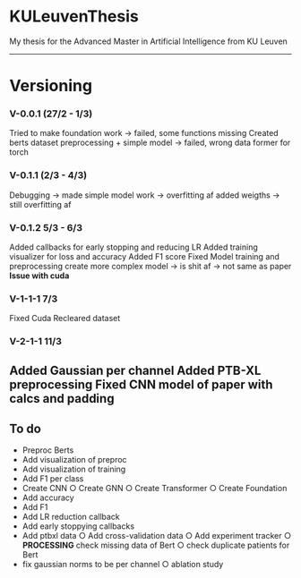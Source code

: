 # KULeuvenThesis
My thesis for the Advanced Master in Artificial Intelligence from KU Leuven

---

# Versioning
### V-0.0.1 (27/2 - 1/3)
Tried to make foundation work -> failed, some functions missing
Created berts dataset preprocessing + simple model -> failed, wrong data former for torch

### V-0.1.1 (2/3 - 4/3)
Debugging -> made simple model work -> overfitting af
added weigths -> still overfitting af

### V-0.1.2 5/3 - 6/3
Added callbacks for early stopping and reducing LR
Added training visualizer for loss and accuracy
Added F1 score
Fixed Model training and preprocessing
create more complex model -> is shit af -> not same as paper
**Issue with cuda**

### V-1-1-1 7/3
Fixed Cuda
Recleared dataset


### V-2-1-1 11/3
Added Gaussian per channel
Added PTB-XL preprocessing
Fixed CNN model of paper with calcs and padding
---

## To do
- Preproc Berts
- Add visualization of preproc
- Add visualization of training
- Add F1 per class
- Create CNN
○ Create GNN
○ Create Transformer
○ Create Foundation
- Add accuracy
- Add F1
- Add LR reduction callback 
- Add early stoppying callbacks
- Add ptbxl data
○ Add cross-validation data
○ Add experiment tracker
○ **PROCESSING** check missing data of Bert
○ check duplicate patients for Bert
- fix gaussian norms to be per channel
○ ablation study


